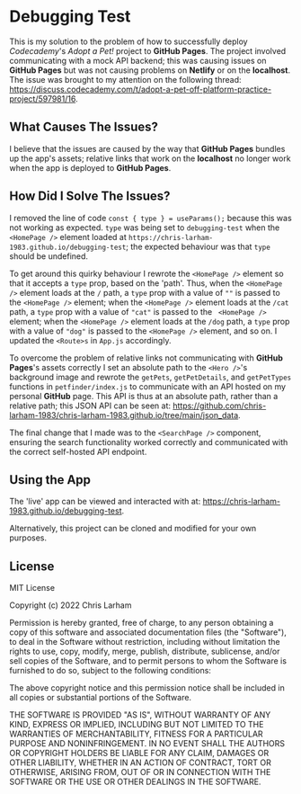 # Debugging Test

This is my solution to the problem of how to successfully deploy *Codecademy*'s *Adopt a Pet!* project to **GitHub Pages**. The 
project involved communicating with a mock API backend; this was causing issues on **GitHub Pages** but was not causing problems 
on **Netlify** or on the **localhost**.  The issue was brought to my attention on the following thread: 
https://discuss.codecademy.com/t/adopt-a-pet-off-platform-practice-project/597981/16.

## What Causes The Issues?

I believe that the issues are caused by the way that **GitHub Pages** bundles up the app's assets; relative links that work 
on the **localhost** no longer work when the app is deployed to **GitHub Pages**.

## How Did I Solve The Issues?

I removed the line of code `const { type } = useParams();` because this was not working as expected.  `type` was being set 
to `debugging-test` when the `<HomePage />` element loaded at `https://chris-larham-1983.github.io/debugging-test`; the expected 
behaviour was that `type` should be undefined.  

To get around this quirky behaviour I rewrote the `<HomePage />` element so that it accepts a `type` prop, based on the 
'path'.  Thus, when the `<HomePage />` element loads at the `/` path, a `type` prop with a value of `""` is passed to the 
`<HomePage />` element; when the `<HomePage />` element loads at the `/cat` path, a `type` prop with a value of `"cat"` is passed to the `
<HomePage />` element; when the `<HomePage />` element loads at the `/dog` path, a `type` prop with a value of `"dog"` is passed 
to the `<HomePage />` element, and so on. I updated the `<Route>s` in `App.js` accordingly.

To overcome the problem of relative links not communicating with **GitHub Pages**'s assets correctly I set an absolute path to 
the `<Hero />`'s background image and rewrote the `getPets`, `getPetDetails`, and `getPetTypes` functions in `petfinder/index.js` to 
communicate with an API hosted on my personal **GitHub** page. This API is thus at an absolute path, rather than a relative path; 
this JSON API can be seen at: https://github.com/chris-larham-1983/chris-larham-1983.github.io/tree/main/json_data.

The final change that I made was to the `<SearchPage />` component, ensuring the search functionality worked correctly and 
communicated with the correct self-hosted API endpoint.

## Using the App

The 'live' app can be viewed and interacted with at: https://chris-larham-1983.github.io/debugging-test.

Alternatively, this project can be cloned and modified for your own purposes.

## License

MIT License

Copyright (c) 2022 Chris Larham

Permission is hereby granted, free of charge, to any person obtaining a copy
of this software and associated documentation files (the "Software"), to deal
in the Software without restriction, including without limitation the rights
to use, copy, modify, merge, publish, distribute, sublicense, and/or sell
copies of the Software, and to permit persons to whom the Software is
furnished to do so, subject to the following conditions:

The above copyright notice and this permission notice shall be included in all
copies or substantial portions of the Software.

THE SOFTWARE IS PROVIDED "AS IS", WITHOUT WARRANTY OF ANY KIND, EXPRESS OR
IMPLIED, INCLUDING BUT NOT LIMITED TO THE WARRANTIES OF MERCHANTABILITY,
FITNESS FOR A PARTICULAR PURPOSE AND NONINFRINGEMENT. IN NO EVENT SHALL THE
AUTHORS OR COPYRIGHT HOLDERS BE LIABLE FOR ANY CLAIM, DAMAGES OR OTHER
LIABILITY, WHETHER IN AN ACTION OF CONTRACT, TORT OR OTHERWISE, ARISING FROM,
OUT OF OR IN CONNECTION WITH THE SOFTWARE OR THE USE OR OTHER DEALINGS IN THE
SOFTWARE.


  

